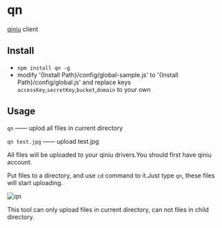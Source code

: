 qn
======

[qiniu](http://www.qiniu.com/) client

Install
-------
* `npm install qn -g`
* modify '{Install Path}/config/global-sample.js' to '{Install Path}/config/global.js' and replace keys `accessKey`,`secretKey`,`bucket`,`domain` to your own


Usage
-----
`qn` —— uplod all files in current directory

`qn test.jpg` —— upload test.jpg 

All files will be uploaded to your qiniu drivers.You should first have qiniu account.

Put files to a directory, and use `cd` command to it.Just type `qn`, these files will start uploading.

![qn](http://aslinwang.u.qiniudn.com/qn.png)

This tool can only upload files in current directory, can not files in child directory.